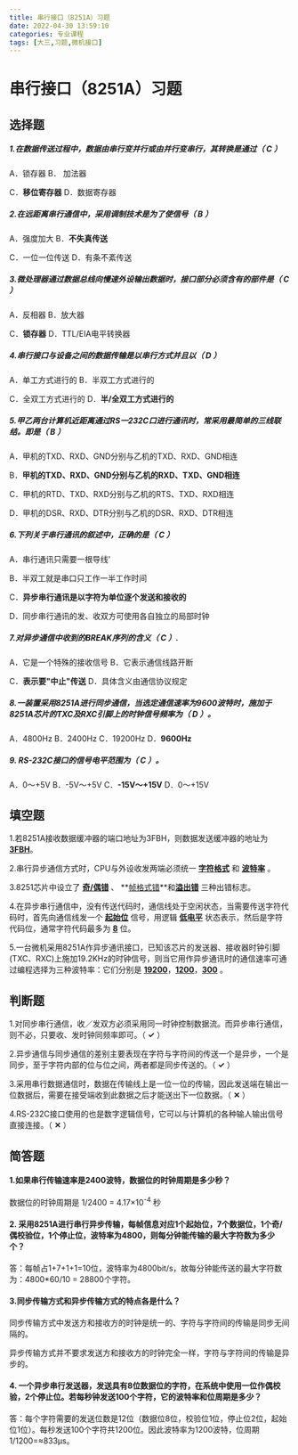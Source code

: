 ```yaml
---
title: 串行接口（8251A）习题
date: 2022-04-30 13:59:10
categories: 专业课程
tags: [大三,习题,微机接口]
---
```


# 串行接口（8251A）习题

## **选择题**

##### 1.在数据传送过程中，数据由**串行变并行**或由**并行变串行**，其转换是通过（ C ）

A．锁存器       B． 加法器

C．**移位寄存器**   D．数据寄存器

##### 2.在远距离串行通信中，采用**调制技术**是为了使信号（ B ）

 A．强度加大       B．**不失真传送**

 C．一位一位传送   D．有条不紊传送

##### 3.微处理器通过数据总线向**慢速**外设输出数据时，接口部分必须含有的部件是（ C ）

A．反相器   B．放大器

C．**锁存器**   D．TTL/EIA电平转换器

##### 4.串行**接口与设备之间的数据传输**是以**串行方式**并且以（ D ）

A．单工方式进行的     B．半双工方式进行的

C．全双工方式进行的   D．**半/全双工方式进行的**

##### 5.甲乙两台计算机近距离通过RS一232C口进行通讯时，常采用最简单的三线联结。即是（ B ）

A．甲机的TXD、RXD、GND分别与乙机的TXD、RXD、GND相连

B．**甲机的TXD、RXD、GND分别与乙机的RXD、TXD、GND相连**

C．甲机的RTD、TXD、RXD分别与乙机的RTS、TXD、RXD相连

D．甲机的DSR、RXD、DTR分别与乙机的DSR、RXD、DTR相连

##### 6.下列关于串行通讯的叙述中，正确的是（ C ）

A．串行通讯只需要一根导线'

B．半双工就是串口只工作一半工作时间

C．**异步串行通讯是以字符为单位逐个发送和接收的**

D．同步串行通讯的发、收双方可使用各自独立的局部时钟

##### 7.对异步通信中收到的BREAK序列的含义（ C ）.

A．它是一个特殊的接收信号 B．它表示通信线路开断

C．**表示要"中止"传送** D．具体含义由通信协议规定

##### 8.一装置采用8251A进行同步通信，当选定通信速率为9600波特时，施加于8251A芯片的<span class="underline">TXC</span>及<span class="underline">RXC</span>引脚上的时钟信号频率为（ D ）。

A．4800Hz B．2400Hz C．19200Hz D．**9600Hz**

##### 9\. RS-232C接口的信号电平范围为（ C ）。

A．0～+5V B．-5V～+5V C．**-15V～+15V** D．0～+15V

## **填空题**

1.若8251A接收数据缓冲器的端口地址为3FBH，则数据发送缓冲器的地址为 **<u>3FBH</u>**。

2.串行异步通信方式时，CPU与外设收发两端必须统一 <span class="underline">**<u>字符格式</u>**</span> 和 <span class="underline">**<u>波特率</u>**</span> 。

3.8251芯片中设立了 <u>**奇/偶错**</u> 、 **<u>帧格式错</u>**和<u>**溢出错**</u> 三种出错标志。

4.在异步串行通信中，没有传送代码时，通信线处于空闲状态，当需要传送字符代码时，首先向通信线发一个 **<u>起始位</u>** 信号，用逻辑 **<u>低电平</u>** 状态表示，然后是字符代码位，通常字符代码最多为 **<u>8</u>** 位。

5.一台微机采用8251A作异步通讯接口，已知该芯片的发送器、接收器时钟引脚(TXC、RXC)上施加19.2KHz的时钟信号，则当它用作异步通讯时的通信速率可通过编程选择为三种波特率：它们分别是 **<u>19200</u>**，**<u>1200</u>**，**<u>300</u>** 。

## **判断题**

1.对同步串行通信，收／发双方必须采用同一时钟控制数据流。而异步串行通信，则不必，只要收、发时钟同频率即可。（ **✓** ）

2.异步通信与同步通信的差别主要表现在字符与字符间的传送一个是异步，一个是同步，至于字符内部的位与位之间，两者都是同步传送的。（ **✓** ）

3.采用串行数据通信时，数据在传输线上是一位一位的传输，因此发送端在输出一位数据后，需要在接受端收到此数据之后才能送出下一位数据。（ **✕** ）

4.RS-232C接口使用的也是数字逻辑信号，它可以与计算机的各种输人输出信号直接连接。（ **✕** ）

## **简答题**

#### 1.如果串行传输速率是2400波特，数据位的时钟周期是多少秒？

数据位的时钟周期是 1/2400 = 4.17×10<sup>-4</sup> 秒

#### 2\. 采用8251A进行串行异步传输，每帧信息对应1个起始位，7个数据位，1个奇/偶校验位，1个停止位，波特率为4800，则每分钟能传输的最大字符数为多少个？

答：每帧占1+7+1+1=10位，波特率为4800bit/s，故每分钟能传送的最大字符数为：4800\*60/10 = 28800个字符。

#### 3.同步传输方式和异步传输方式的特点各是什么？

同步传输方式中发送方和接收方的时钟是统一的、字符与字符间的传输是同步无间隔的。

异步传输方式并不要求发送方和接收方的时钟完全一样，字符与字符间的传输是异步的。

#### 4\. 一个异步串行发送器，发送具有8位数据位的字符，在系统中使用一位作偶校验，2个停止位。若每秒钟发送100个字符，它的波特率和位周期是多少？

答：每个字符需要的发送位数是12位（数据位8位，校验位1位，停止位2位，起始位1位）。每秒发送100个字符共1200位。因此波特率为1200波特，位周期1/1200=≈833µs。
